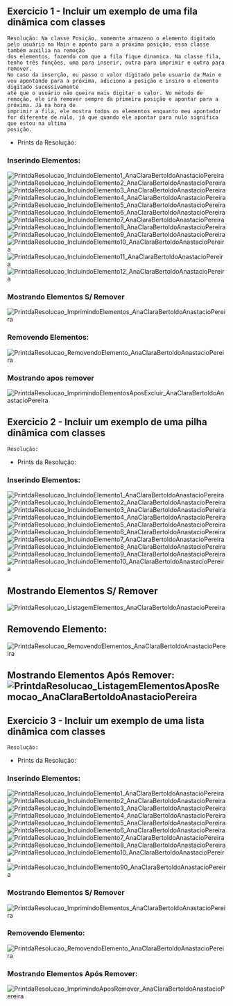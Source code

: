 
## Exercicio 1 - Incluir um exemplo de uma fila dinâmica com classes

    Resolução: Na classe Posição, somemnte armazeno o elemento digitado pelo usuário na Main e aponto para a próxima posição, essa classe também auxilia na remoção 
    dos elementos, fazendo com que a fila fique dinamica. Na classe fila, tenho três funções, uma para inserir, outra para imprimir e outra para remover.
    No caso da inserção, eu passo o valor digitado pelo usuario da Main e vou apontando para a próxima, adiciono a posição e insiro o elemento digitado sucessivamente
    até que o usuário não queira mais digitar o valor. No método de remoção, ele irá remover sempre da primeira posição e apontar para a próxima. Já na hora de     
    imprimir a fila, ele mostra todos os elementos enquanto meu apontador for diferente de nulo, já que quando ele apontar para nulo significa que estou na ultima 
    posição.
    
    
+ Prints da Resolução: 

### Inserindo Elementos:
![PrintdaResolucao_IncluindoElemento1_AnaClaraBertoldoAnastacioPereira](https://user-images.githubusercontent.com/101759772/203767000-5d271527-24d3-4d2a-829d-52f3fbc7d601.jpg)
![PrintdaResolucao_IncluindoElemento2_AnaClaraBertoldoAnastacioPereira](https://user-images.githubusercontent.com/101759772/203767002-2fc9cffd-0fb5-45c3-b03b-21e6ee6eb38f.jpg)
![PrintdaResolucao_IncluindoElemento3_AnaClaraBertoldoAnastacioPereira](https://user-images.githubusercontent.com/101759772/203767006-ccbfa937-f199-45b5-abb1-8d784b1f7c9b.jpg)
![PrintdaResolucao_IncluindoElemento4_AnaClaraBertoldoAnastacioPereira](https://user-images.githubusercontent.com/101759772/203767007-5b554363-46b8-4a60-80c6-e482bd5f33c7.jpg)
![PrintdaResolucao_IncluindoElemento5_AnaClaraBertoldoAnastacioPereira](https://user-images.githubusercontent.com/101759772/203767011-b8e781d9-442d-46ac-a3bf-b6ae30edbb8e.jpg)
![PrintdaResolucao_IncluindoElemento6_AnaClaraBertoldoAnastacioPereira](https://user-images.githubusercontent.com/101759772/203767013-5c74d941-b12f-40ac-8c56-c7b415f8f6f0.jpg)
![PrintdaResolucao_IncluindoElemento7_AnaClaraBertoldoAnastacioPereira](https://user-images.githubusercontent.com/101759772/203766976-b741de0b-6161-45d6-881f-f5318acb746e.jpg)
![PrintdaResolucao_IncluindoElemento8_AnaClaraBertoldoAnastacioPereira](https://user-images.githubusercontent.com/101759772/203766983-b28bbc94-6fad-4d3e-8403-b48cd2f372c8.jpg)
![PrintdaResolucao_IncluindoElemento9_AnaClaraBertoldoAnastacioPereira](https://user-images.githubusercontent.com/101759772/203766991-b0898a54-672d-4cf1-ba08-301dedac583f.jpg)
![PrintdaResolucao_IncluindoElemento10_AnaClaraBertoldoAnastacioPereira](https://user-images.githubusercontent.com/101759772/203766993-560193d2-fa33-4513-b590-395e1e7e5874.jpg)
![PrintdaResolucao_IncluindoElemento11_AnaClaraBertoldoAnastacioPereira](https://user-images.githubusercontent.com/101759772/203766995-cc788911-f9e5-466d-831c-be70cc961496.jpg)
![PrintdaResolucao_IncluindoElemento12_AnaClaraBertoldoAnastacioPereira](https://user-images.githubusercontent.com/101759772/203766997-e96b3a87-4168-4915-bea3-ce6a624cabd2.jpg)

### Mostrando Elementos S/ Remover
![PrintdaResolucao_ImprimindoElementos_AnaClaraBertoldoAnastacioPereira](https://user-images.githubusercontent.com/101759772/203659828-0c7256ad-1655-4448-b363-b8f59ec15cfb.jpg)

### Removendo Elementos:
![PrintdaResolucao_RemovendoElemento_AnaClaraBertoldoAnastacioPereira](https://user-images.githubusercontent.com/101759772/203659853-5bdb79b0-1b5f-44ce-8ac5-670869f4dd5f.jpg)

### Mostrando apos remover
![PrintdaResolucao_ImprimindoElementosAposExcluir_AnaClaraBertoldoAnastacioPereira](https://user-images.githubusercontent.com/101759772/203659935-8e7b3c80-1f98-49d6-ad0b-4953ce3306ae.jpg)

## Exercicio 2 - Incluir um exemplo de uma pilha dinâmica com classes
    
    Resolução:
    
+ Prints da Resolução: 

### Inserindo Elementos:
![PrintdaResolucao_IncluindoElemento1_AnaClaraBertoldoAnastacioPereira](https://user-images.githubusercontent.com/101759772/203781629-5c5407d8-c536-4284-95a7-8a41663ce729.jpg)
![PrintdaResolucao_IncluindoElemento2_AnaClaraBertoldoAnastacioPereira](https://user-images.githubusercontent.com/101759772/203781630-d79ac913-0f98-42b2-aaea-b9d85df1dd4e.jpg)
![PrintdaResolucao_IncluindoElemento3_AnaClaraBertoldoAnastacioPereira](https://user-images.githubusercontent.com/101759772/203781634-55a52c98-14c9-41c7-bfb1-e4926b3df2af.jpg)
![PrintdaResolucao_IncluindoElemento4_AnaClaraBertoldoAnastacioPereira](https://user-images.githubusercontent.com/101759772/203781637-f6a3bfb0-e906-43b0-bc5d-cb7948e6f794.jpg)
![PrintdaResolucao_IncluindoElemento5_AnaClaraBertoldoAnastacioPereira](https://user-images.githubusercontent.com/101759772/203781638-59b8a196-07dc-403d-924d-36d2dec3db71.jpg)
![PrintdaResolucao_IncluindoElemento6_AnaClaraBertoldoAnastacioPereira](https://user-images.githubusercontent.com/101759772/203781641-7ed9c8d1-30e6-4a6e-9423-5c1213890bf2.jpg)
![PrintdaResolucao_IncluindoElemento7_AnaClaraBertoldoAnastacioPereira](https://user-images.githubusercontent.com/101759772/203781642-ff4d1533-36b2-433f-8c8a-13009d91acb3.jpg)
![PrintdaResolucao_IncluindoElemento8_AnaClaraBertoldoAnastacioPereira](https://user-images.githubusercontent.com/101759772/203781620-29375513-dd65-444b-a63c-901c40afe0c6.jpg)
![PrintdaResolucao_IncluindoElemento9_AnaClaraBertoldoAnastacioPereira](https://user-images.githubusercontent.com/101759772/203781625-3a9e84a3-7743-420b-ab82-87b19a87daae.jpg)
![PrintdaResolucao_IncluindoElemento10_AnaClaraBertoldoAnastacioPereira](https://user-images.githubusercontent.com/101759772/203781628-0eae8fc8-2c81-46ce-9811-5a40035fd015.jpg)

## Mostrando Elementos S/ Remover
![PrintdaResolucao_ListagemElementos_AnaClaraBertoldoAnastacioPereira](https://user-images.githubusercontent.com/101759772/203781700-e3acab79-7c35-423c-97fa-ac601e159703.jpg)

## Removendo Elemento:
![PrintdaResolucao_RemovendoElementos_AnaClaraBertoldoAnastacioPereira](https://user-images.githubusercontent.com/101759772/203781756-e36e3982-bc50-497c-adbf-8632281e6833.jpg)

## Mostrando Elementos Após Remover:![PrintdaResolucao_ListagemElementosAposRemocao_AnaClaraBertoldoAnastacioPereira](https://user-images.githubusercontent.com/101759772/203781803-3e01e311-7976-4cf3-aa59-4af24451d530.jpg)


## Exercicio 3 - Incluir um exemplo de uma lista dinâmica com classes

    Resolução:
    
+ Prints da Resolução: 

### Inserindo Elementos:
![PrintdaResolucao_IncluindoElemento1_AnaClaraBertoldoAnastacioPereira](https://user-images.githubusercontent.com/101759772/203766769-06e24f3c-4ce4-4082-8423-a2fcf1330e9a.jpg)
![PrintdaResolucao_IncluindoElemento2_AnaClaraBertoldoAnastacioPereira](https://user-images.githubusercontent.com/101759772/203766777-569959d4-d8d3-47f9-b798-ec88a2e62dd3.jpg)
![PrintdaResolucao_IncluindoElemento3_AnaClaraBertoldoAnastacioPereira](https://user-images.githubusercontent.com/101759772/203766780-35864cc6-47f6-47ff-acef-c8d57985d7ef.jpg)
![PrintdaResolucao_IncluindoElemento4_AnaClaraBertoldoAnastacioPereira](https://user-images.githubusercontent.com/101759772/203766781-18a600c7-5683-4f10-a9fc-877f37b5512c.jpg)
![PrintdaResolucao_IncluindoElemento5_AnaClaraBertoldoAnastacioPereira](https://user-images.githubusercontent.com/101759772/203766783-8f68a593-3661-4700-a5aa-f5e76844f78a.jpg)
![PrintdaResolucao_IncluindoElemento6_AnaClaraBertoldoAnastacioPereira](https://user-images.githubusercontent.com/101759772/203766784-798068b8-fafe-49a6-a4fa-4609868a9adb.jpg)
![PrintdaResolucao_IncluindoElemento7_AnaClaraBertoldoAnastacioPereira](https://user-images.githubusercontent.com/101759772/203766788-eb123dcb-84f5-4821-97b8-838d44803036.jpg)
![PrintdaResolucao_IncluindoElemento8_AnaClaraBertoldoAnastacioPereira](https://user-images.githubusercontent.com/101759772/203766791-002896fd-790d-400f-b90d-4b5909a7343f.jpg)
![PrintdaResolucao_IncluindoElemento10_AnaClaraBertoldoAnastacioPereira](https://user-images.githubusercontent.com/101759772/203766792-4d5b724f-2ad1-4670-b6e8-e5ee70d18870.jpg)
![PrintdaResolucao_IncluindoElemento90_AnaClaraBertoldoAnastacioPereira](https://user-images.githubusercontent.com/101759772/203766793-01210c94-9a61-4b77-ae73-4fef0a4c438e.jpg)

### Mostrando Elementos S/ Remover
![PrintdaResolucao_ImprimindoElementos_AnaClaraBertoldoAnastacioPereira](https://user-images.githubusercontent.com/101759772/203767121-7080864e-cc99-4656-bc5e-bfcfd40c3a4c.jpg)

### Removendo Elemento:
![PrintdaResolucao_RemovendoElemento_AnaClaraBertoldoAnastacioPereira](https://user-images.githubusercontent.com/101759772/203767430-fc73305d-b218-4e61-be2d-57a40f8bd4f3.jpg)

### Mostrando Elementos Após Remover:
![PrintdaResolucao_ImprimindoAposRemover_AnaClaraBertoldoAnastacioPereira](https://user-images.githubusercontent.com/101759772/203767873-3604388f-ed17-472f-9a58-2835ffebadd1.jpg)
